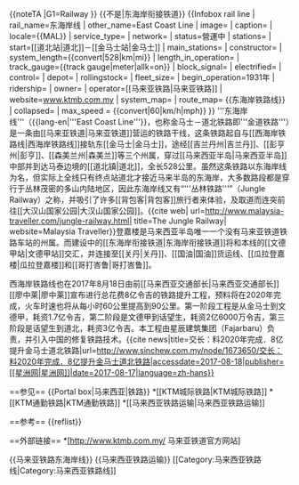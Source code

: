 {{noteTA
|G1=Railway
}}
{{不是|东海岸衔接铁道}}
{{Infobox rail line
| rail_name=东海岸线
| other_name=East Coast Line
| image=
| caption=
| locale={{MAL}}
| service_type=
| network=
| status=營運中
| stations=
| start=[[道北站|道北]]－[[金马士站|金马士]]
| main_stations=
| constructor=
| system_length={{convert|528|km|mi}}
| length_in_operation=
| track_gauge={{track gauge|meter|allk=on}}
| block_signal=
| electrified=
| control=
| depot=
| rollingstock=
| fleet_size=
| begin_operation=1931年
| ridership=
| owner=
| operator=[[马来亚铁路|马来亚铁路]]
| website=www.ktmb.com.my
| system_map=
| route_map=
{{东海岸铁路线}}
| collapsed=
| max_speed =  {{convert|60|km/h|mph}}
}}
'''东海岸线'''（{{lang-en|'''East Coast Line'''}}，也称金马士－道北铁路即'''金道铁路'''）是一条由[[马来亚铁道|马来亚铁道]]营运的铁路干线，这条铁路起自与[[西海岸铁路线|西海岸铁路线]]接轨东[[金马士|金马士]]，途经[[吉兰丹州|吉兰丹]]、[[彭亨州|彭亨]]、[[森美兰州|森美兰]]等三个州属，穿过[[马来西亚半岛|马来西亚半岛]]中部并到达马泰边境的[[道北镇|道北]]，全长528公里。虽然这条铁路以东海岸线为名，但实际上全线只有终点站道北才接近马来半岛的东海岸，大多数路段都是穿行于丛林茂密的多山内陆地区，因此东海岸线又有“'''丛林铁路'''”（Jungle Railway）之称，并吸引了许多[[背包客|背包客]]旅行者来体验，及取道而连突前往[[大汉山国家公园|大汉山国家公园]]。<ref>{{cite web| url=http://www.malaysia-traveller.com/jungle-railway.html| title=The Jungle Railway| website=Malaysia Traveller}}</ref>登嘉楼是马来西亚半岛唯一一个没有马来亚铁道铁路车站的州属。而建设中的[[东海岸衔接铁道|东海岸衔接铁道]]将和本线的[[文德甲站|文德甲站]]交汇，并连接至[[关丹|关丹]]、[[国油|国油]]货运线、[[瓜拉登嘉楼|瓜拉登嘉楼]]和[[哥打峇鲁|哥打峇鲁]]。

西海岸铁路线也在2017年8月18日由前[[马来西亚交通部长|马来西亚交通部长]][[廖中莱|廖中莱]]宣布进行总花费8亿令吉的铁路提升工程，预料将在2020年完成，火车时速也将从每小时60公里提高到90公里。第一阶段工程是从金马士到文德甲，耗资1.7亿令吉，第二阶段是文德甲到话望生，耗资2亿6000万令吉，第三阶段是话望生到道北，耗资3亿令吉。本工程由星辰建筑集团（Fajarbaru）负责，并引入中国的修复铁路技术。<ref>{{cite news|title=交长：料2020年完成．8亿提升金马士道北铁路|url=http://www.sinchew.com.my/node/1673650/交长：料2020年完成．8亿提升金马士道北铁路|accessdate=2017-08-18|publisher=[[星洲网|星洲网]]|date=2017-08-17|language=zh-hans}}</ref>

==参见==
{{Portal box|马来西亚|铁路}}
*[[KTM城际铁路|KTM城际铁路]]
*[[KTM通勤铁路|KTM通勤铁路]]
*[[马来西亚铁路运输|马来西亚铁路运输]]

==参考==
{{reflist}}

==外部链接==
*[http://www.ktmb.com.my/ 马来亚铁道官方网站]

{{马来亚铁路东海岸线}}
{{马来西亚铁路运输}}
[[Category:马来西亚铁路线|Category:马来西亚铁路线]]